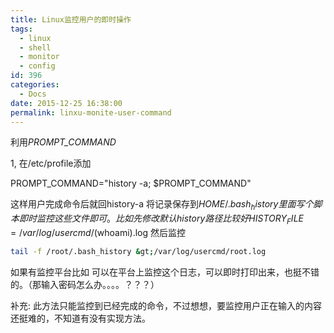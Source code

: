 ```yaml
---
title: Linux监控用户的即时操作
tags:
  - linux
  - shell
  - monitor
  - config
id: 396
categories:
  - Docs
date: 2015-12-25 16:38:00
permalink: linxu-monite-user-command
---
```


利用*PROMPT_COMMAND*

1, 在/etc/profile添加

PROMPT_COMMAND="history -a; $PROMPT_COMMAND"

这样用户完成命令后就回history-a 将记录保存到$HOME/.bash_history里面
写个脚本即时监控这些文件即可。
比如先修改默认history路径比较好
HISTORY_FILE=/var/log/usercmd/$(whoami).log
然后监控
``` bash
tail -f /root/.bash_history &gt;/var/log/usercmd/root.log
```
如果有监控平台比如
可以在平台上监控这个日志，可以即时打印出来，也挺不错的。（那输入密码怎么办。。。。？？？）


补充:
	此方法只能监控到已经完成的命令，不过想想，要监控用户正在输入的内容还挺难的，不知道有没有实现方法。
